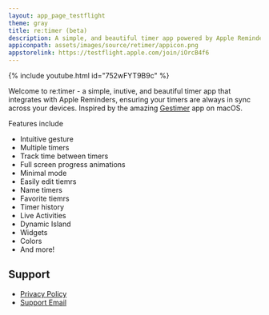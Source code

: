 ```yaml
---
layout: app_page_testflight
theme: gray
title: re:timer (beta)
description: A simple, and beautiful timer app powered by Apple Reminders
appiconpath: assets/images/source/retimer/appicon.png
appstorelink: https://testflight.apple.com/join/iOrcB4f6
---
```



{% include youtube.html id="752wFYT9B9c" %}


Welcome to re:timer - a simple, inutive, and beautiful timer app that integrates with Apple Reminders, ensuring your timers are always in sync across your devices. Inspired by the amazing [Gestimer](https://maddin.io/gestimer/) app on macOS.

Features include
- Intuitive gesture
- Multiple timers
- Track time between timers
- Full screen progress animations
- Minimal mode
- Easily edit tiemrs
- Name timers
- Favorite tiemrs
- Timer history
- Live Activities
- Dynamic Island
- Widgets
- Colors
- And more!


## Support
- [Privacy Policy](https://jangelsb.github.io/timer/privacy)
- <a href="mailto:nextcalc.feedback@gmail@@com?subject=re:timer Website"
   onmouseover="this.href=this.href.replace('@@','.')">
   Support Email
</a>
